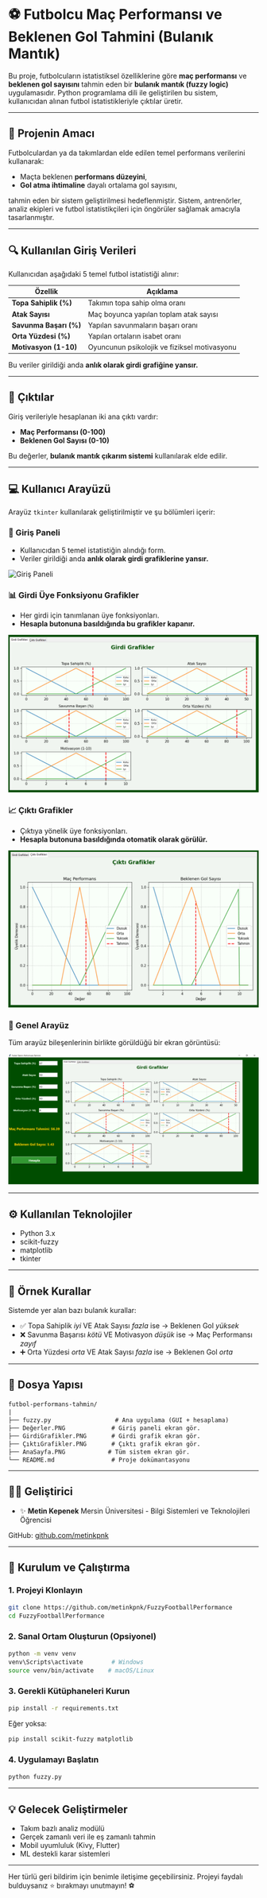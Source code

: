# ⚽ Futbolcu Maç Performansı ve Beklenen Gol Tahmini (Bulanık Mantık)

Bu proje, futbolcuların istatistiksel özelliklerine göre **maç performansı** ve **beklenen gol sayısını** tahmin eden bir **bulanık mantık (fuzzy logic)** uygulamasıdır. Python programlama dili ile geliştirilen bu sistem, kullanıcıdan alınan futbol istatistikleriyle çıktılar üretir.

---

## 🎯 Projenin Amacı

Futbolculardan ya da takımlardan elde edilen temel performans verilerini kullanarak:

* Maçta beklenen **performans düzeyini**,
* **Gol atma ihtimaline** dayalı ortalama gol sayısını,

tahmin eden bir sistem geliştirilmesi hedeflenmiştir. Sistem, antrenörler, analiz ekipleri ve futbol istatistikçileri için öngörüler sağlamak amacıyla tasarlanmıştır.

---

## 🔍 Kullanılan Giriş Verileri

Kullanıcıdan aşağıdaki 5 temel futbol istatistiği alınır:

| Özellik                | Açıklama                                     |
| ---------------------- | -------------------------------------------- |
| **Topa Sahiplik (%)**  | Takımın topa sahip olma oranı                |
| **Atak Sayısı**        | Maç boyunca yapılan toplam atak sayısı       |
| **Savunma Başarı (%)** | Yapılan savunmaların başarı oranı            |
| **Orta Yüzdesi (%)**   | Yapılan ortaların isabet oranı               |
| **Motivasyon (1-10)**  | Oyuncunun psikolojik ve fiziksel motivasyonu |

Bu veriler girildiği anda **anlık olarak girdi grafiğine yansır.**

---

## 🧐 Çıktılar

Giriş verileriyle hesaplanan iki ana çıktı vardır:

* **Maç Performansı (0-100)**
* **Beklenen Gol Sayısı (0-10)**

Bu değerler, **bulanık mantık çıkarım sistemi** kullanılarak elde edilir.

---

## 💻 Kullanıcı Arayüzü

Arayüz `tkinter` kullanılarak geliştirilmiştir ve şu bölümleri içerir:

### 📌 Giriş Paneli

* Kullanıcıdan 5 temel istatistiğin alındığı form.
* Veriler girildiği anda **anlık olarak girdi grafiklerine yansır.**

![Giriş Paneli](img/Değerler.PNG)

### 📊 Girdi Üye Fonksiyonu Grafikler

* Her girdi için tanımlanan üye fonksiyonları.
* **Hesapla butonuna basıldığında bu grafikler kapanır.**

![Girdi Grafikler](img/GirdiGrafikler.PNG)

### 📈 Çıktı Grafikler

* Çıktıya yönelik üye fonksiyonları.
* **Hesapla butonuna basıldığında otomatik olarak görülür.**

![Çıktı Grafikler](img/ÇıktıGrafikler.PNG)

### 📸 Genel Arayüz

Tüm arayüz bileşenlerinin birlikte görüldüğü bir ekran görüntüsü:

![Ana Sayfa](img/AnaSayfa.PNG)

---

## ⚙️ Kullanılan Teknolojiler

* Python 3.x
* scikit-fuzzy
* matplotlib
* tkinter

---

## 🤮 Örnek Kurallar

Sistemde yer alan bazı bulanık kurallar:

* ✅ Topa Sahiplik *iyi* VE Atak Sayısı *fazla* ise → Beklenen Gol *yüksek*
* ❌ Savunma Başarısı *kötü* VE Motivasyon *düşük* ise → Maç Performansı *zayıf*
* ➕ Orta Yüzdesi *orta* VE Atak Sayısı *fazla* ise → Beklenen Gol *orta*

---

## 📁 Dosya Yapısı

```
futbol-performans-tahmin/
|
├── fuzzy.py                  # Ana uygulama (GUI + hesaplama)
├── Değerler.PNG             # Giriş paneli ekran gör.
├── GirdiGrafikler.PNG       # Girdi grafik ekran gör.
├── ÇıktıGrafikler.PNG       # Çıktı grafik ekran gör.
├── AnaSayfa.PNG            # Tüm sistem ekran gör.
└── README.md                # Proje dokümantasyonu
```

---

## 👨‍💼 Geliştirici

* ✨ **Metin Kepenek**
  Mersin Üniversitesi - Bilgi Sistemleri ve Teknolojileri Öğrencisi

GitHub: [github.com/metinkpnk](https://github.com/metinkpnk)

---

## 🚀 Kurulum ve Çalıştırma

### 1. Projeyi Klonlayın

```bash
git clone https://github.com/metinkpnk/FuzzyFootballPerformance
cd FuzzyFootballPerformance
```

### 2. Sanal Ortam Oluşturun (Opsiyonel)

```bash
python -m venv venv
venv\Scripts\activate        # Windows
source venv/bin/activate    # macOS/Linux
```

### 3. Gerekli Kütüphaneleri Kurun

```bash
pip install -r requirements.txt
```

Eğer yoksa:

```bash
pip install scikit-fuzzy matplotlib
```

### 4. Uygulamayı Başlatın

```bash
python fuzzy.py
```

---

## 💡 Gelecek Geliştirmeler

* Takım bazlı analiz modülü
* Gerçek zamanlı veri ile eş zamanlı tahmin
* Mobil uyumluluk (Kivy, Flutter)
* ML destekli karar sistemleri

---

Her türlü geri bildirim için benimle iletişime geçebilirsiniz. Projeyi faydalı bulduysanız ⭐ bırakmayı unutmayın! ⚽
